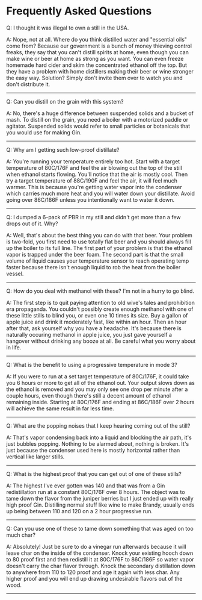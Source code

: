 # Frequently Asked Questions

Q: I thought it was illegal to own a still in the USA.

A: Nope, not at all. Where do you think distilled water and "essential oils" come from? Because our government is a bunch of money thieving control freaks, they say that you can't distill spirits at home, even though you can make wine or beer at home as strong as you want. You can even freeze homemade hard cider and skim the concentrated ethanol off the top. But they have a problem with home distillers making their beer or wine stronger the easy way. Solution? Simply don't invite them over to watch you and don't distribute it.

---

Q: Can you distill on the grain with this system?

A: No, there's a huge difference between suspended solids and a bucket of mash. To distill on the grain, you need a boiler with a motorized paddle or agitator. Suspended solids would refer to small particles or botanicals that you would use for making Gin.

---

Q: Why am I getting such low-proof distillate?

A: You're running your temperature entirely too hot. Start with a target temperature of 80C/176F and feel the air blowing out the top of the still when ethanol starts flowing. You'll notice that the air is mostly cool. Then try a target temperature of 88C/190F and feel the air, it will feel much warmer. This is because you're getting water vapor into the condenser which carries much more heat and you will water down your distillate. Avoid going over 86C/186F unless you intentionally want to water it down.

---

Q: I dumped a 6-pack of PBR in my still and didn't get more than a few drops out of it. Why?

A: Well, that's about the best thing you can do with that beer. Your problem is two-fold, you first need to use totally flat beer and you should always fill up the boiler to its full line. The first part of your problem is that the ethanol vapor is trapped under the beer foam. The second part is that the small volume of liquid causes your temperature sensor to reach operating temp faster because there isn't enough liquid to rob the heat from the boiler vessel.

---

Q: How do you deal with methanol with these? I'm not in a hurry to go blind.

A: The first step is to quit paying attention to old wive's tales and prohibition era propaganda. You couldn't possibly create enough methanol with one of these little stills to blind you, or even one 10 times its size. Buy a gallon of apple juice and drink it moderately fast, like within an hour. Then an hour after that, ask yourself why you have a headache. It's because there is naturally occuring methanol in apple juice, you just gave yourself a hangover without drinking any booze at all. Be careful what you worry about in life.

---

Q: What is the benefit to using a progressive temperature in mode 3?

A: If you were to run at a set target temperature of 80C/176F, it could take you 6 hours or more to get all of the ethanol out. Your output slows down as the ethanol is removed and you may only see one drop per minute after a couple hours, even though there's still a decent amount of ethanol remaining inside. Starting at 80C/176F and ending at 86C/186F over 2 hours will achieve the same result in far less time. 

---

Q: What are the popping noises that I keep hearing coming out of the still?

A: That's vapor condensing back into a liquid and blocking the air path, it's just bubbles popping. Nothing to be alarmed about, nothing is broken. It's just because the condenser used here is mostly horizontal rather than vertical like larger stills.

---

Q: What is the highest proof that you can get out of one of these stills?

A: The highest I've ever gotten was 140 and that was from a Gin redistillation run at a constant 80C/176F over 8 hours. The object was to tame down the flavor from the juniper berries but I just ended up with really high proof Gin. Distilling normal stuff like wine to make Brandy, usually ends up being between 110 and 120 on a 2 hour progressive run.

---

Q: Can you use one of these to tame down something that was aged on too much char?

A: Absolutely! Just be sure to do a vinegar run afterwards because it will leave char on the inside of the condenser. Knock your existing hooch down to 80 proof first and then redistill it at 80C/176F to 86C/186F so water vapor doesn't carry the char flavor through. Knock the secondary distillation down to anywhere from 110 to 120 proof and age it again with less char. Any higher proof and you will end up drawing undesirable flavors out of the wood.

---
